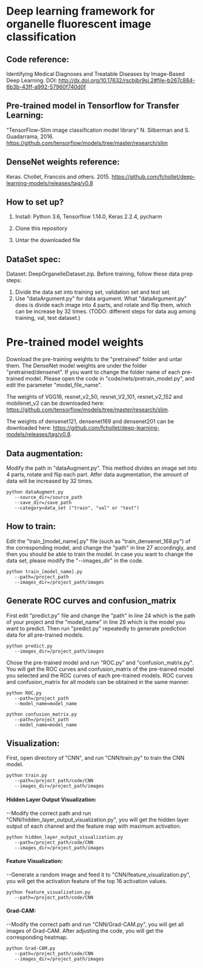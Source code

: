 # Deep learning framework for organelle fluorescent image classification

## Code reference:
Identifying Medical Diagnoses and Treatable Diseases by Image-Based Deep Learning.
DOI: http://dx.doi.org/10.17632/rscbjbr9sj.2#file-b267c884-6b3b-43ff-a992-57960f740d0f

## Pre-trained model in Tensorflow for Transfer Learning:
"TensorFlow-Slim image classification model library" N. Silberman and S. Guadarrama, 2016.
https://github.com/tensorflow/models/tree/master/research/slim

## DenseNet weights reference:
Keras. Chollet, Francois and others. 2015.
https://github.com/fchollet/deep-learning-models/releases/tag/v0.8

## How to set up?
1) Install:
   Python 3.6, Tensorflow 1.14.0, Keras 2.2.4, pycharm

2) Clone this repository

3) Untar the downloaded file

## DataSet spec:
Dataset: DeepOrganelleDataset.zip. 
Before training, follow these data prep steps:
1) Divide the data set into training set, validation set and test set. 
2) Use "dataArgument.py" for data argument. What "dataArgument.py" does is divide each image into 4 parts, and rotate and flip them, which can be increase by 32 times. (TODO: different steps for data aug among training, val, test dataset.)

# Pre-trained model weights
Download the pre-training weights to the "pretrained" folder and untar them. The DenseNet model weights are under the folder "pretrained/densenet". If you want to change the folder name of each pre-trained model. Please open the code in "code/nets/pretrain_model.py", and edit the parameter "model_file_name".

The weights of VGG16, resnet_v2_50, resnet_V2_101, resnet_v2_152 and mobilenet_v2 can be downloaded here: https://github.com/tensorflow/models/tree/master/research/slim.

The weights of densenet121, densenet169 and densenet201 can be downloaded here: https://github.com/fchollet/deep-learning-models/releases/tag/v0.8.

## Data augmentation:
Modify the path in "dataAugment.py". This method divides an image set into 4 parts, rotate and flip each part. Atfer data augmentation, the amount of data will be increased by 32 times.
```
python dataAugment.py
   --source_dir=/source_path
   --save_dir=/save_path
   --category=data_set ("train", "val" or "test")
```

## How to train:
Edit the "train_[model_name].py" file (such as "train_densenet_169.py") of the corresponding model, and change the "path" in line 27 accordingly, and then you should be able to train the model. 
In case you want to change the data set, please modify the "--images_dir" in the code.
```
python train_[model_name].py
   --path=/project_path
   --images_dir=/project_path/images
```

## Generate ROC curves and confusion_matrix
First edit "predict.py" file and change the "path" in line 24 which is the path of your project and the "model_name" in line 26 which is the model you want to predict. Then run "predict.py" repeatedly to generate prediction data for all pre-trained models. 
```
python predict.py
   --images_dir=/project_path/images
```
Chose the pre-trained model and run "ROC.py" and "confusion_matrix.py". You will get the ROC curves and confusion_matrix of the pre-trained model you selected and the ROC curves of each pre-trained models. ROC curves and confusion_matrix for all models can be obtained in the same manner.
```
python ROC.py 
   --path=/project_path 
   --model_name=model_name
```
```
python confusion_matrix.py 
   --path=/project_path 
   --model_name=model_name
```

## Visualization:
First, open directory of "CNN", and run "CNN/train.py" to train the CNN model.
```
python train.py 
   --path=/project_path/code/CNN
   --images_dir=/project_path/images
```

#### Hidden Layer Output Visualization:
--Modify the correct path and run "CNN/hidden_layer_output_visualization.py", you will get the hidden layer output of each channel and the feature map with maximum activation.
```
python hidden_layer_output_visualization.py
   --path=/project_path/code/CNN
   --images_dir=/project_path/images
```

#### Feature Visualization:
--Generate a random image and feed it to "CNN/feature_visualization.py", you will get the activation feature of the top 16 activation values.
```
python feature_visualization.py
   --path=/project_path/code/CNN
```

#### Grad-CAM:
--Modify the correct path and run "CNN/Grad-CAM.py", you will get all images of Grad-CAM. After adjusting the code, you will get the corresponding heatmap.
```
python Grad-CAM.py
   --path=/project_path/code/CNN
   --images_dir=/project_path/images
```

